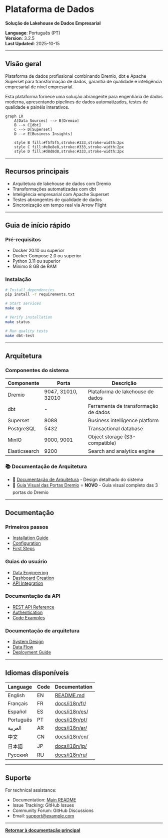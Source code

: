 ﻿# Plataforma de Dados

**Solução de Lakehouse de Dados Empresarial**

**Language**: Português (PT)  
**Version**: 3.2.5  
**Last Updated**: 2025-10-15

---

## Visão geral

Plataforma de dados profissional combinando Dremio, dbt e Apache Superset para transformação de dados, garantia de qualidade e inteligência empresarial de nível empresarial.

Esta plataforma fornece uma solução abrangente para engenharia de dados moderna, apresentando pipelines de dados automatizados, testes de qualidade e painéis interativos.

```mermaid
graph LR
    A[Data Sources] --> B[Dremio]
    B --> C[dbt]
    C --> D[Superset]
    D --> E[Business Insights]
    
    style B fill:#f5f5f5,stroke:#333,stroke-width:2px
    style C fill:#e8e8e8,stroke:#333,stroke-width:2px
    style D fill:#d8d8d8,stroke:#333,stroke-width:2px
```

---

## Recursos principais

- Arquitetura de lakehouse de dados com Dremio
- Transformações automatizadas com dbt
- Inteligência empresarial com Apache Superset
- Testes abrangentes de qualidade de dados
- Sincronização em tempo real via Arrow Flight

---

## Guia de início rápido

### Pré-requisitos

- Docker 20.10 ou superior
- Docker Compose 2.0 ou superior
- Python 3.11 ou superior
- Mínimo 8 GB de RAM

### Instalação

```bash
# Install dependencies
pip install -r requirements.txt

# Start services
make up

# Verify installation
make status

# Run quality tests
make dbt-test
```

---

## Arquitetura

### Componentes do sistema

| Componente | Porta | Descrição |
|-----------|------|-------------|
| Dremio | 9047, 31010, 32010 | Plataforma de lakehouse de dados |
| dbt | - | Ferramenta de transformação de dados |
| Superset | 8088 | Business intelligence platform |
| PostgreSQL | 5432 | Transactional database |
| MinIO | 9000, 9001 | Object storage (S3-compatible) |
| Elasticsearch | 9200 | Search and analytics engine |

### 📚 Documentação de Arquitetura

- 📘 [Documentação de Arquitetura](architecture/) - Design detalhado do sistema
- 🎯 [Guia Visual das Portas Dremio](architecture/dremio-ports-visual.md) ⭐ **NOVO** - Guia visual completo das 3 portas do Dremio

---

## Documentação

### Primeiros passos
- [Installation Guide](getting-started/)
- [Configuration](getting-started/)
- [First Steps](getting-started/)

### Guias do usuário
- [Data Engineering](guides/)
- [Dashboard Creation](guides/)
- [API Integration](guides/)

### Documentação da API
- [REST API Reference](api/)
- [Authentication](api/)
- [Code Examples](api/)

### Documentação de arquitetura
- [System Design](architecture/)
- [Data Flow](architecture/)
- [Deployment Guide](architecture/)

---

## Idiomas disponíveis

| Language | Code | Documentation |
|----------|------|---------------|
| English | EN | [README.md](../../../README.md) |
| Français | FR | [docs/i18n/fr/](../fr/README.md) |
| Español | ES | [docs/i18n/es/](../es/README.md) |
| Português | PT | [docs/i18n/pt/](../pt/README.md) |
| العربية | AR | [docs/i18n/ar/](../ar/README.md) |
| 中文 | CN | [docs/i18n/cn/](../cn/README.md) |
| 日本語 | JP | [docs/i18n/jp/](../jp/README.md) |
| Русский | RU | [docs/i18n/ru/](../ru/README.md) |

---

## Suporte

For technical assistance:
- Documentation: [Main README](../../../README.md)
- Issue Tracking: GitHub Issues
- Community Forum: GitHub Discussions
- Email: support@example.com

---

**[Retornar à documentação principal](../../../README.md)**
